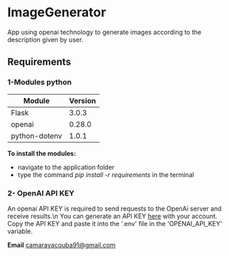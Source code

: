 # ImageGenerator
App using openai technology to generate images according to the description given by user.

## Requirements
### 1-Modules python

|    Module    |    Version    |
|--------------|---------------|
|    Flask     |    3.0.3      |
|    openai    |    0.28.0     |
|python-dotenv |     1.0.1     |

**To install the modules:**
- navigate to the application folder
- type the command *pip install -r requirements* in the terminal

### 2- OpenAI API KEY
An openai API KEY is required to send requests to the OpenAi server and receive results.\n
You can generate an API KEY [here](https://platform.openai.com/api-keys) with your account.
Copy the API KEY and paste it into the '.env' file in the 'OPENAI_API_KEY' variable.

**Email**
camarayacouba91@gmail.com

